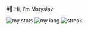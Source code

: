  #👋 Hi, I’m Mstyslav


 
 <img  alt= "my stats"  src="https://github-readme-stats.vercel.app/api?username=MstyslavSoroka&theme=midnight-purple&show">

 <img alt= "my lang"  src="https://github-readme-stats.vercel.app/api/top-langs/?username=MstyslavSoroka&theme=midnight-purple&show">

 <img alt="streak" src="https://streak-stats.demolab.com/?user=DenverCoder1">
 
